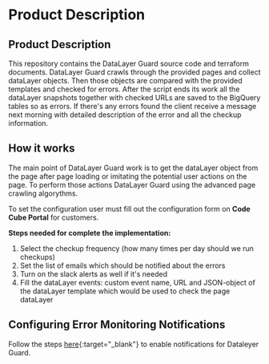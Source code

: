 # Product Description

## Product Description
This repository contains the DataLayer Guard source code and terraform documents. DataLayer Guard crawls through the provided pages and collect dataLayer objects. Then those objects are compared with the provided templates and checked for errors. After the script ends its work all the dataLayer snapshots together with checked URLs are saved to the BigQuery tables so as errors. If there's any errors found the client receive a message next morning with detailed description of the error and all the checkup information.

## How it works
The main point of DataLayer Guard work is to get the dataLayer object from the page after page loading or imitating the potential user actions on the page. To perform those actions DataLayer Guard using the advanced page crawling algorythms.

To set the configuration user must fill out the configuration form on **Code Cube Portal** for customers.

**Steps needed for complete the implementation:**
1. Select the checkup frequency (how many times per day should we run checkups)
2. Set the list of emails which should be notified about the errors
3. Turn on the slack alerts as well if it's needed
4. Fill the dataLayer events: custom event name, URL and JSON-object of the dataLayer template which would be used to check the page dataLayer

## Configuring Error Monitoring Notifications
Follow the steps [here](../notifications.md){:target="_blank"} to enable notifications for Dataleyer Guard.